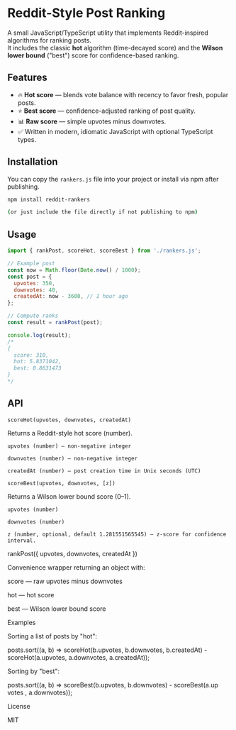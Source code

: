 # Reddit-Style Post Ranking

A small JavaScript/TypeScript utility that implements Reddit-inspired algorithms for ranking posts.  
It includes the classic **hot** algorithm (time-decayed score) and the **Wilson lower bound** ("best") score for confidence-based ranking.

## Features

- 🔥 **Hot score** — blends vote balance with recency to favor fresh, popular posts.
- ⭐ **Best score** — confidence-adjusted ranking of post quality.
- 📊 **Raw score** — simple upvotes minus downvotes.
- ✅ Written in modern, idiomatic JavaScript with optional TypeScript types.

## Installation

You can copy the `rankers.js` file into your project or install via npm after publishing.

```bash
npm install reddit-rankers

(or just include the file directly if not publishing to npm)
```

## Usage

```javascript
import { rankPost, scoreHot, scoreBest } from './rankers.js';

// Example post
const now = Math.floor(Date.now() / 1000);
const post = {
  upvotes: 350,
  downvotes: 40,
  createdAt: now - 3600, // 1 hour ago
};

// Compute ranks
const result = rankPost(post);

console.log(result);
/*
{
  score: 310,
  hot: 5.8371042,
  best: 0.8631473
}
*/
```

## API

```
scoreHot(upvotes, downvotes, createdAt)
```
Returns a Reddit-style hot score (number).

```
upvotes (number) — non-negative integer
```
```
downvotes (number) — non-negative integer
```
```
createdAt (number) — post creation time in Unix seconds (UTC)
```
```
scoreBest(upvotes, downvotes, [z])
```

Returns a Wilson lower bound score (0–1).

`upvotes (number)`

`downvotes (number)`

```
z (number, optional, default 1.281551565545) — z-score for confidence interval.
```

rankPost({ upvotes, downvotes, createdAt })

Convenience wrapper returning an object with:

score — raw upvotes minus downvotes

hot — hot score

best — Wilson lower bound score


Examples

Sorting a list of posts by "hot":


posts.sort((a, b) => scoreHot(b.upvotes, b.downvotes, b.createdAt) -
                     scoreHot(a.upvotes, a.downvotes, a.createdAt));

Sorting by "best":


posts.sort((a, b) => scoreBest(b.upvotes, b.downvotes) -
                     scoreBest(a.up
votes
, a.downvotes));

License

MIT

